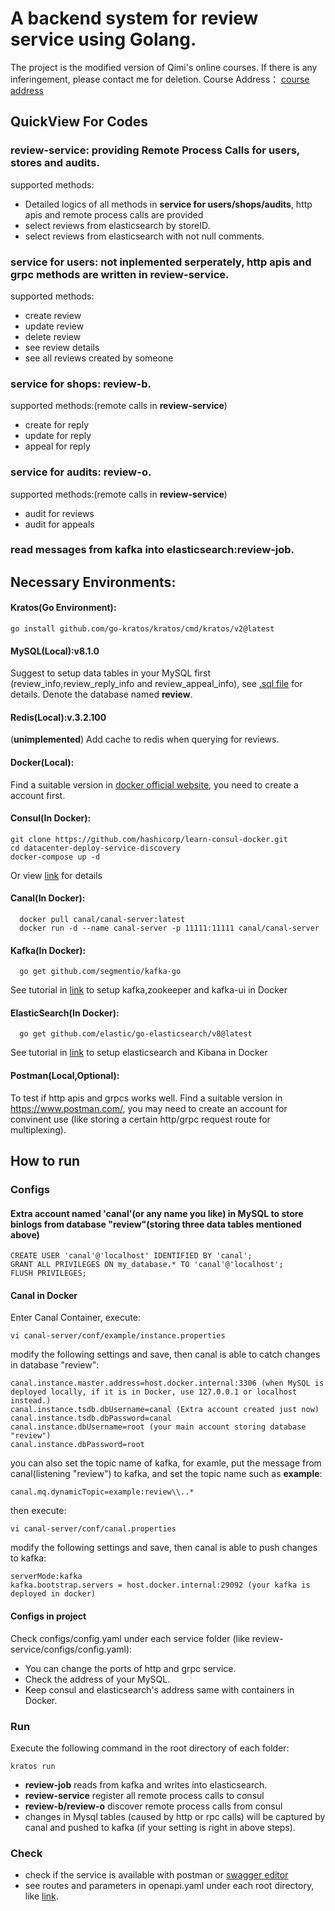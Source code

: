 # A backend system for review service using Golang.
The project is the modified version of Qimi's online courses. If there is any inferingement, please contact me for deletion.
Course Address： [course address](https://study.163.com/course/courseMain.htm?courseId=1212937804)
## QuickView For Codes
### review-service: providing Remote Process Calls for users, stores and audits.

supported methods:
- Detailed logics of all methods in **service for users/shops/audits**, http apis and remote process calls are provided
- select reviews from elasticsearch by storeID.
- select reviews from elasticsearch with not null comments.
 
### service for users: not inplemented serperately, http apis and grpc methods are written in **review-service**.

supported methods:
- create review
- update review
- delete review
- see review details
- see all reviews created by someone

### service for shops: review-b.

supported methods:(remote calls in **review-service**)
- create for reply
- update for reply
- appeal for reply

### service for audits: review-o.
supported methods:(remote calls in **review-service**)
- audit for reviews
- audit for appeals

### read messages from kafka into elasticsearch:review-job.

## Necessary Environments:
#### Kratos(Go Environment):
  ```
  go install github.com/go-kratos/kratos/cmd/kratos/v2@latest
  ```
#### MySQL(Local):v8.1.0
Suggest to setup data tables in your MySQL first (review_info,review_reply_info and review_appeal_info), see [.sql file](https://github.com/MysteriousX0214/Review-Service/blob/master/review-service/review.sql) for details. Denote the database named **review**. 
#### Redis(Local):v.3.2.100
(**unimplemented**) Add cache to redis when querying for reviews.
#### Docker(Local): 
Find a suitable version in [docker official website](https://www.docker.com/), you need to create a account first.
#### Consul(In Docker):
```
git clone https://github.com/hashicorp/learn-consul-docker.git
cd datacenter-deploy-service-discovery
docker-compose up -d
```
Or view [link](https://www.liwenzhou.com/posts/Go/consul/) for details
#### Canal(In Docker): 
```
  docker pull canal/canal-server:latest
  docker run -d --name canal-server -p 11111:11111 canal/canal-server
```
#### Kafka(In Docker):
```
  go get github.com/segmentio/kafka-go
```
See tutorial in [link](https://www.liwenzhou.com/posts/Go/kafka-go/) to setup kafka,zookeeper and kafka-ui in Docker
#### ElasticSearch(In Docker):
```
  go get github.com/elastic/go-elasticsearch/v8@latest
```
See tutorial in [link](https://www.liwenzhou.com/posts/Go/elasticsearch/) to setup elasticsearch and Kibana in Docker
#### Postman(Local,Optional):
To test if http apis and grpcs works well.
Find a suitable version in https://www.postman.com/, you may need to create an account for convinent use (like storing a certain http/grpc request route for multiplexing).

## How to run
### Configs
#### Extra account named 'canal'(or any name you like) in MySQL to store binlogs from database "review"(storing three data tables mentioned above)
```
CREATE USER 'canal'@'localhost' IDENTIFIED BY 'canal';
GRANT ALL PRIVILEGES ON my_database.* TO 'canal'@'localhost';
FLUSH PRIVILEGES;
```
#### Canal in Docker
Enter Canal Container, execute:
```
vi canal-server/conf/example/instance.properties
```
modify the following settings and save, then canal is able to catch changes in database "review":
```
canal.instance.master.address=host.docker.internal:3306 (when MySQL is deployed locally, if it is in Docker, use 127.0.0.1 or localhost instead.)
canal.instance.tsdb.dbUsername=canal (Extra account created just now)
canal.instance.tsdb.dbPassword=canal
canal.instance.dbUsername=root (your main account storing database "review")
canal.instance.dbPassword=root
```
you can also set the topic name of kafka, for examle, put the message from canal(listening "review") to kafka, and set the topic name such as **example**:
```
canal.mq.dynamicTopic=example:review\\..*
```
then execute:
```
vi canal-server/conf/canal.properties
```
modify the following settings and save, then canal is able to push changes to kafka:
```
serverMode:kafka
kafka.bootstrap.servers = host.docker.internal:29092 (your kafka is deployed in docker)
```
#### Configs in project
Check configs/config.yaml under each service folder (like review-service/configs/config.yaml):
- You can change the ports of http and grpc service. 
- Check the address of your MySQL.
- Keep consul and elasticsearch's address same with containers in Docker.

### Run
Execute the following command in the root directory of each folder:
```
kratos run
```
- **review-job** reads from kafka and writes into elasticsearch.
- **review-service** register all remote process calls to consul
- **review-b/review-o** discover remote process calls from consul
- changes in Mysql tables (caused by http or rpc calls) will be captured by canal and pushed to kafka (if your setting is right in above steps).

### Check
- check if the service is available with postman or [swagger editor](https://editor.swagger.io/)
- see routes and parameters in openapi.yaml under each root directory, like [link](https://github.com/MysteriousX0214/Review-Service/blob/master/review-service/openapi.yaml).

